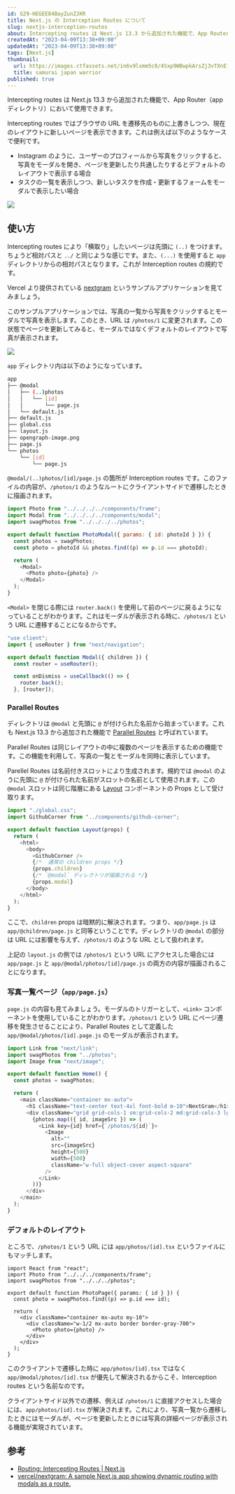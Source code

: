 ```yaml
---
id: G29-HEGEE84BayZunZJKR
title: Next.js の Interception Routes について
slug: nextjs-interception-routes
about: Intercepting routes は Next.js 13.3 から追加された機能で、App Router（app ディレクトリ）において使用できます。Intercepting routes ではブラウザの URL を遷移先のものに上書きしつつ、現在のレイアウトに新しいページを表示できます。これは例えば Instagram のように、ユーザーのプロフィールから写真をクリックすると、写真をモーダルを開き、ページを更新したり共通したりするとデフォルトのレイアウトで表示する場合などに便利です。
createdAt: "2023-04-09T13:38+09:00"
updatedAt: "2023-04-09T13:38+09:00"
tags: [Next.js]
thumbnail:
  url: https://images.ctfassets.net/in6v9lxmm5c8/4Sxp9WBwpkArsZj3vTXnE1/0fc392ade0505df2688b32ca95db303e/___Pngtree___samurai_japan_warrior_8177656.png
  title: samurai japan warrior
published: true
---
```


Intercepting routes は Next.js 13.3 から追加された機能で、App Router（app ディレクトリ）において使用できます。

Intercepting routes ではブラウザの URL を遷移先のものに上書きしつつ、現在のレイアウトに新しいページを表示できます。これは例えば以下のようなケースで便利です。

- Instagram のように、ユーザーのプロフィールから写真をクリックすると、写真をモーダルを開き、ページを更新したり共通したりするとデフォルトのレイアウトで表示する場合
- タスクの一覧を表示しつつ、新しいタスクを作成・更新するフォームをモーダルで表示したい場合

![](https://images.ctfassets.net/in6v9lxmm5c8/4RWYP3Qcrv3Lo7J9H7xgXa/ad172ed8244e4ba0774f2d17d0dae20b/instagram-example.gif)

## 使い方

Intercepting routes により「横取り」したいページは先頭に `(..)` をつけます。ちょうど相対パスと `../` と同じような感じです。また、`(...)` を使用すると `app` ディレクトリからの相対パスとなります。これが Interception routes の規約です。

Vercel より提供されている [nextgram](https://github.com/vercel/nextgram) というサンプルアプリケーションを見てみましょう。

このサンプルアプリケーションでは、写真の一覧から写真をクリックするとモーダルで写真を表示します。このとき、URL は `/photos/1` に変更されます。この状態でページを更新してみると、モーダルではなくデフォルトのレイアウトで写真が表示されます。

![](https://images.ctfassets.net/in6v9lxmm5c8/qIskyHzHD2xiBK1xcl88N/583ccc3b86afe8ed6f5b51029f1be6d2/next-gram.gif)

`app` ディレクトリ内は以下のようになっています。

```bash
app
├── @modal
│   ├── (..)photos
│   │   └── [id]
│   │       └── page.js
│   └── default.js
├── default.js
├── global.css
├── layout.js
├── opengraph-image.png
├── page.js
└── photos
    └── [id]
        └── page.js
```

`@modal/(..)photos/[id]/page.js` の箇所が Interception routes です。このファイルの内容が、`/photos/1` のようなルートにクライアントサイドで遷移したときに描画されます。

```tsx:app/@modal/(..)photos/[id]/page.js
import Photo from "../../../../components/frame";
import Modal from "../../../../components/modal";
import swagPhotos from "../../../../photos";

export default function PhotoModal({ params: { id: photoId } }) {
  const photos = swagPhotos;
  const photo = photoId && photos.find((p) => p.id === photoId);

  return (
    <Modal>
      <Photo photo={photo} />
    </Modal>
  );
}
```

`<Modal>` を閉じる際には `router.back()` を使用して前のページに戻るようになっていることがわかります。これはモーダルが表示される時に、`/photos/1` という URL に遷移することになるからです。

```tsx:components/modal/index.js
"use client";
import { useRouter } from "next/navigation";

export default function Modal({ children }) {
  const router = useRouter();

  const onDismiss = useCallback(() => {
    router.back();
  }, [router]);
```

### Parallel Routes

ディレクトリは `@modal` と先頭に `@` が付けられた名前から始まっています。これも Next.js 13.3 から追加された機能で [Parallel Routes](https://beta.nextjs.org/docs/routing/parallel-routes) と呼ばれています。

Parallel Routes は同じレイアウトの中に複数のページを表示するための機能です。この機能を利用して、写真の一覧とモーダルを同時に表示しています。

Parellel Routes は名前付きスロットにより生成されます。規約では `@modal` のように先頭に `@` が付けられた名前がスロットの名前として使用されます。この `@modal` スロットは同じ階層にある [Layout](https://beta.nextjs.org/docs/routing/pages-and-layouts#layouts) コンポーネントの Props として受け取ります。

```tsx:app/layout.js
import "./global.css";
import GithubCorner from "../components/github-corner";

export default function Layout(props) {
  return (
    <html>
      <body>
        <GithubCorner />
        {/*  通常の children props */}
        {props.children}
        {/* `@modal` ディレクトリが描画される */}
        {props.modal}
      </body>
    </html>
  );
}
```

ここで、`children` props は暗黙的に解決されます。つまり、`app/page.js` は `app/@children/page.js` と同等ということです。ディレクトリの `@modal` の部分は URL には影響を与えず、`/photos/1` のような URL として扱われます。

上記の `layout.js` の例では `/photos/1` という URL にアクセスした場合には `app/page.js` と `app/@modal/photos/[id]/page.js` の両方の内容が描画されることになります。

### 写真一覧ページ（`app/page.js`）

`page.js` の内容も見てみましょう。モーダルのトリガーとして、`<Link>` コンポーネントを使用していることがわかります。`/photos/1` という URL にページ遷移を発生させることにより、Parallel Routes として定義した `app/@modal/photos/[id].page.js` のモーダルが表示されます。

```tsx:app/page.js
import Link from "next/link";
import swagPhotos from "../photos";
import Image from "next/image";

export default function Home() {
  const photos = swagPhotos;

  return (
    <main className="container mx-auto">
      <h1 className="text-center text-4xl font-bold m-10">NextGram</h1>
      <div className="grid grid-cols-1 sm:grid-cols-2 md:grid-cols-3 lg:grid-cols-3 auto-rows-max	 gap-6 m-10">
        {photos.map(({ id, imageSrc }) => (
          <Link key={id} href={`/photos/${id}`}>
            <Image
              alt=""
              src={imageSrc}
              height={500}
              width={500}
              className="w-full object-cover aspect-square"
            />
          </Link>
        ))}
      </div>
    </main>
  );
}
```

### デフォルトのレイアウト

ところで、`/photos/1` という URL には `app/photos/[id].tsx` というファイルにもマッチします。

```tsx:app/photos/[id].tsx
import React from "react";
import Photo from "../../../components/frame";
import swagPhotos from "../../../photos";

export default function PhotoPage({ params: { id } }) {
  const photo = swagPhotos.find((p) => p.id === id);

  return (
    <div className="container mx-auto my-10">
      <div className="w-1/2 mx-auto border border-gray-700">
        <Photo photo={photo} />
      </div>
    </div>
  );
}
```

このクライアントで遷移した時に `app/photos/[id].tsx` ではなく `app/@modal/photos/[id].tsx` が優先して解決されるからこそ、Interception routes という名前なのです。

クライアントサイド以外での遷移、例えば `/photos/1` に直接アクセスした場合には、`app/photos/[id].tsx` が解決されます。これにより、写真一覧から遷移したときにはモーダルが、ページを更新したときには写真の詳細ページが表示される機能が実現されています。

## 参考

- [Routing: Intercepting Routes | Next.js](https://beta.nextjs.org/docs/routing/intercepting-routes)
- [vercel/nextgram: A sample Next.js app showing dynamic routing with modals as a route.](https://github.com/vercel/nextgram)